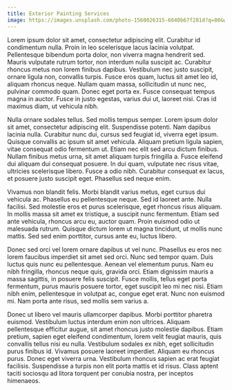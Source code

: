 ```yaml
---
title: Exterior Painting Services
image: https://images.unsplash.com/photo-1560026315-6640b67f281d?q=80&w=2070&auto=format&fit=crop&ixlib=rb-4.0.3&ixid=M3wxMjA3fDB8MHxwaG90by1wYWdlfHx8fGVufDB8fHx8fA%3D%3D
---
```




Lorem ipsum dolor sit amet, consectetur adipiscing elit. Curabitur id condimentum nulla. Proin in leo scelerisque lacus lacinia volutpat. Pellentesque bibendum porta dolor, non viverra magna hendrerit sed. Mauris vulputate rutrum tortor, non interdum nulla suscipit ac. Curabitur rhoncus metus non lorem finibus dapibus. Vestibulum nec justo suscipit, ornare ligula non, convallis turpis. Fusce eros quam, luctus sit amet leo id, aliquam rhoncus neque. Nullam quam massa, sollicitudin ut nunc nec, pulvinar commodo quam. Donec eget porta ex. Fusce consequat tempus magna in auctor. Fusce in justo egestas, varius dui ut, laoreet nisi. Cras id maximus diam, ut vehicula nibh.

Nulla ornare sodales tellus. Sed mollis tempus semper. Lorem ipsum dolor sit amet, consectetur adipiscing elit. Suspendisse potenti. Nam dapibus lacinia nulla. Curabitur nunc dui, cursus sed feugiat id, viverra eget ipsum. Quisque convallis ac ipsum sit amet vehicula. Aliquam pretium ligula sapien, vitae consequat odio fermentum ut. Etiam nec elit sed arcu dictum finibus. Nullam finibus metus urna, sit amet aliquam turpis fringilla a. Fusce eleifend dui aliquam dui consequat posuere. In dui quam, vulputate nec risus vitae, ultricies scelerisque libero. Fusce a odio nibh. Curabitur consequat ex lacus, et posuere justo suscipit eget. Phasellus sed neque enim.

Vivamus non blandit felis. Morbi blandit varius metus, eget cursus dui vehicula ac. Phasellus eu pellentesque neque. Sed id laoreet ante. Nulla facilisi. Sed molestie eros et purus scelerisque, eget rhoncus risus aliquam. In mollis massa sit amet ex tristique, a suscipit nunc fermentum. Etiam sed ante vehicula, rhoncus arcu eu, auctor quam. Proin euismod odio ut malesuada rutrum. Quisque dictum lorem ut magna tincidunt, ut mollis nunc mattis. Sed sed enim porttitor, cursus ante eu, luctus libero.

Donec sed orci vel lorem ornare dapibus ut vel nunc. Phasellus eu eros nec lorem faucibus imperdiet sit amet sed orci. Nunc sed tempor quam. Duis luctus quis nunc eu pellentesque. Aenean vel elementum purus. Nam eu nibh fringilla, rhoncus neque quis, gravida orci. Etiam dignissim mauris a massa sagittis, in posuere felis suscipit. Fusce mollis, tellus eget porta fermentum, purus mauris posuere tortor, eget suscipit leo mi nec nisi. Etiam nibh enim, pellentesque in volutpat ac, congue eget erat. Nunc non euismod mi. Nam porta ante risus, sed mollis sem varius a.

Donec ut libero vel mauris ullamcorper dapibus. Morbi porttitor pharetra euismod. Vestibulum luctus interdum enim non ultrices. Aliquam pellentesque efficitur augue, sit amet rhoncus justo molestie dapibus. Etiam pretium, sapien eget eleifend condimentum, lorem velit feugiat mauris, quis convallis tellus nisi eu nulla. Vestibulum sodales ex nibh, eget sollicitudin purus finibus id. Vivamus posuere laoreet imperdiet. Aliquam eu rhoncus purus. Donec eget viverra urna. Vestibulum rhoncus sapien ac erat feugiat facilisis. Suspendisse a turpis non elit porta mattis et id risus. Class aptent taciti sociosqu ad litora torquent per conubia nostra, per inceptos himenaeos.
